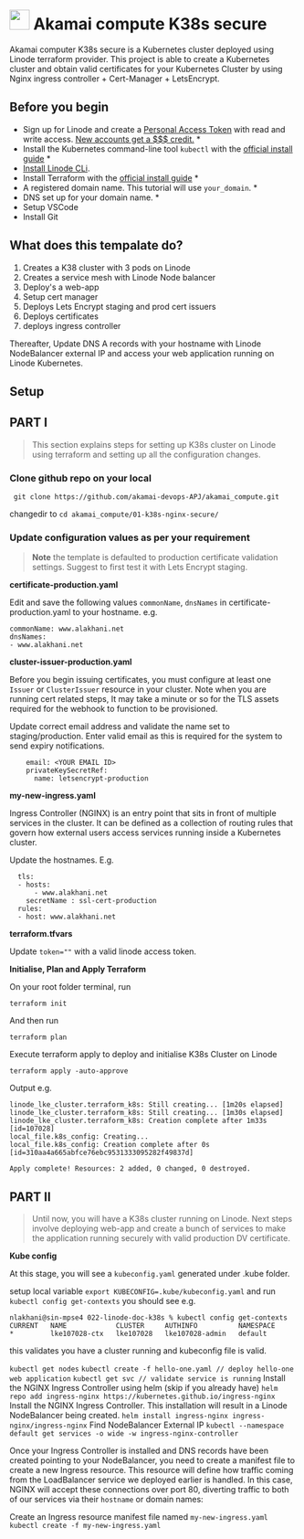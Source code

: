 # <img src="https://user-images.githubusercontent.com/25181517/183345121-36788a6e-5462-424a-be67-af1ebeda79a2.png" width="35" height="35"> Akamai compute K38s secure

Akamai computer K38s secure is a Kubernetes cluster deployed using Linode terraform provider. This project is able to create a Kubernetes cluster and obtain valid certificates for your Kubernetes Cluster by using Nginx ingress controller + Cert-Manager + LetsEncrypt.

## Before you begin

- Sign up for Linode and create a [Personal Access Token](https://www.linode.com/docs/products/tools/api/guides/manage-api-tokens/) with read and write access. [New accounts get a $$$ credit.](https://linode.com/cfe)  *
- Install the Kubernetes command-line tool `kubectl` with the [official install guide](https://kubernetes.io/docs/tasks/tools/) *
- [Install Linode CLi](https://www.linode.com/docs/products/tools/api/guides/manage-api-tokens/).
- Install Terraform with the [official install guide](https://developer.hashicorp.com/terraform/downloads) *
- A registered domain name. This tutorial will use `your_domain`. *
- DNS set up for your domain name. *
- Setup VSCode
- Install Git

## What does this tempalate do?

1. Creates a K38 cluster with 3 pods on Linode
2. Creates a service mesh with Linode Node balancer
3. Deploy's a web-app
4. Setup cert manager
5. Deploys Lets Encrypt staging and prod cert issuers
6. Deploys certificates
7. deploys ingress controller
 
Thereafter, Update DNS A records with your hostname with Linode NodeBalancer external IP and access your web application running on Linode Kubernetes.

## Setup

## PART I
> This section explains steps for setting up K38s cluster on Linode using terraform and setting up all the configuration changes.

### Clone github repo on your local

``` git clone https://github.com/akamai-devops-APJ/akamai_compute.git```

changedir to ```cd akamai_compute/01-k38s-nginx-secure/```

### Update configuration values as per your requirement

> **Note**
> the template is defaulted to production certificate validation settings. Suggest to first test it with Lets Encrypt staging.

**certificate-production.yaml**

Edit and save the following values `commonName`, `dnsNames` in certificate-production.yaml to your hostname.
e.g.
  ```
  commonName: www.alakhani.net
  dnsNames:
  - www.alakhani.net
```

**cluster-issuer-production.yaml**

Before you begin issuing certificates, you must configure at least one `Issuer` or `ClusterIssuer` resource in your cluster. Note when you are running cert related steps, It may take a minute or so for the TLS assets required for the webhook to function to be provisioned.

Update correct email address and validate the name set to staging/production. Enter valid email as this is required for the system to send expiry notifications.
```
    email: <YOUR EMAIL ID>
    privateKeySecretRef:
      name: letsencrypt-production
```      

**my-new-ingress.yaml**

Ingress Controller (NGINX) is an entry point that sits in front of multiple services in the cluster. It can be defined as a collection of routing rules that govern how external users access services running inside a Kubernetes cluster.

Update the hostnames. E.g.

```
  tls:
  - hosts:
      - www.alakhani.net
    secretName : ssl-cert-production
  rules:
  - host: www.alakhani.net
  ```

  **terraform.tfvars**

  Update `token=""` with a valid linode access token.

  **Initialise, Plan and Apply Terraform**

  On your root folder terminal, run

  ```terraform init ```

  And then run

  ```terraform plan```

  Execute terraform apply to deploy and initialise K38s Cluster on Linode

  ```terraform apply -auto-approve```

  Output e.g.

  ```
  linode_lke_cluster.terraform_k8s: Still creating... [1m20s elapsed]
linode_lke_cluster.terraform_k8s: Still creating... [1m30s elapsed]
linode_lke_cluster.terraform_k8s: Creation complete after 1m33s [id=107028]
local_file.k8s_config: Creating...
local_file.k8s_config: Creation complete after 0s [id=310aa4a665abfce76ebc9531333095282f49837d]

Apply complete! Resources: 2 added, 0 changed, 0 destroyed.
```

  ## PART II
> Until now, you will have a K38s cluster running on Linode. Next steps involve deploying web-app and create a bunch of services to make the application running securely with valid production DV certificate.

**Kube config**

At this stage, you will see a `kubeconfig.yaml` generated under .kube folder. 

setup local variable `export KUBECONFIG=.kube/kubeconfig.yaml` and run
`kubectl config get-contexts` you should see e.g.
```
nlakhani@sin-mpse4 022-linode-doc-k38s % kubectl config get-contexts
CURRENT   NAME            CLUSTER     AUTHINFO          NAMESPACE
*         lke107028-ctx   lke107028   lke107028-admin   default
```
this validates you have a cluster running and kubeconfig file is valid.

```kubectl get nodes```
```kubectl create -f hello-one.yaml // deploy hello-one web application```
```kubectl get svc // validate service is running```
Install the NGINX Ingress Controller using helm (skip if you already have)
```helm repo add ingress-nginx https://kubernetes.github.io/ingress-nginx```
Install the NGINX Ingress Controller. This installation will result in a Linode NodeBalancer being created.
```helm install ingress-nginx ingress-nginx/ingress-nginx```
Find NodeBalancer External IP
```kubectl --namespace default get services -o wide -w ingress-nginx-controller```

Once your Ingress Controller is installed and DNS records have been created pointing to your NodeBalancer, you need to create a manifest file to create a new Ingress resource. This resource will define how traffic coming from the LoadBalancer service we deployed earlier is handled. In this case, NGINX will accept these connections over port 80, diverting traffic to both of our services via their `hostname` or domain names:

Create an Ingress resource manifest file named `my-new-ingress.yaml`
```kubectl create -f my-new-ingress.yaml```